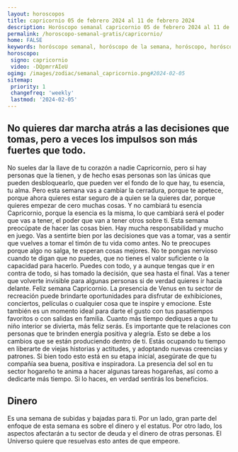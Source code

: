 ```yaml
---
layout: horoscopos
title: capricornio 05 de febrero 2024 al 11 de febrero 2024 
description: Horóscopo semanal capricornio 05 de febrero 2024 al 11 de febrero 2024. No quieres dar marcha atrás a las decisiones que tomas, pero a veces los impulsos son más fuertes que todo.
permalink: /horoscopo-semanal-gratis/capricornio/
home: FALSE
keywords: horóscopo semanal, horóscopo de la semana, horóscopo, horóscopo gratis,horóscopos, horóscopo esperanza gracia, horoscopos capricornio la semana, horóscopos gratis, Tarot, Astrologia, Zodíaco, capricornio, horoscopo gratis, semanal
horoscopo:
 signo: capricornio
 video: -DQpmrrAIeU
ogimg: /images/zodiac/semanal_capricornio.png#2024-02-05
sitemap:
 priority: 1
 changefreq: 'weekly'
 lastmod: '2024-02-05'
---
```




## No quieres dar marcha atrás a las decisiones que tomas, pero a veces los impulsos son más fuertes que todo.

No sueles dar la llave de tu corazón a nadie Capricornio, pero si hay personas que la tienen, y de hecho esas personas son las únicas que pueden desbloquearlo, que pueden ver el fondo de lo que hay, tu esencia, tu alma. Pero esta semana vas a cambiar la cerradura, porque te apetece, porque ahora quieres estar seguro de a quien se la quieres dar, porque quieres empezar de cero muchas cosas. Y no cambiará tu esencia Capricornio, porque la esencia es la misma, lo que cambiará será el poder que vas a tener, el poder que van a tener otros sobre ti. Esta semana preocúpate de hacer las cosas bien. Hay mucha responsabilidad y mucho en juego. Vas a sentirte bien por las decisiones que vas a tomar, vas a sentir que vuelves a tomar el timón de tu vida como antes. No te preocupes porque algo no salga, te esperan cosas mejores. No te pongas nervioso cuando te digan que no puedes, que no tienes el valor suficiente o la capacidad para hacerlo. Puedes con todo, y a aunque tengas que ir en contra de todo, si has tomado la decisión, que sea hasta el final. Vas a tener que volverte invisible para algunas personas si de verdad quieres ir hacia delante. Feliz semana Capricornio.
La presencia de Venus en tu sector de recreación puede brindarte oportunidades para disfrutar de exhibiciones, conciertos, películas o cualquier cosa que te inspire y emocione. Este también es un momento ideal para darte el gusto con tus pasatiempos favoritos o con salidas en familia. Cuanto más tiempo dediques a que tu niño interior se divierta, más feliz serás. 
  Es importante que te relaciones con personas que te brinden energía positiva y alegría. Esto se debe a los cambios que se están produciendo dentro de ti. Estás ocupando tu tiempo en liberarte de viejas historias y actitudes, y adoptando nuevas creencias y patrones. Si bien todo esto está en su etapa inicial, asegúrate de que tu compañía sea buena, positiva e inspiradora. La presencia del sol en tu sector hogareño te anima a hacer algunas tareas hogareñas, así como a dedicarte más tiempo. Si lo haces, en verdad sentirás los beneficios.

## Dinero

Es una semana de subidas y bajadas para ti. Por un lado, gran parte del enfoque de esta semana es sobre el dinero y el estatus. Por otro lado, los aspectos afectarán a tu sector de deuda y el dinero de otras personas. El Universo quiere que resuelvas esto antes de que empeore.